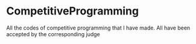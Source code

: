 # CompetitiveProgramming
All the codes of competitive programming that I have made. All have been accepted by the corresponding judge
